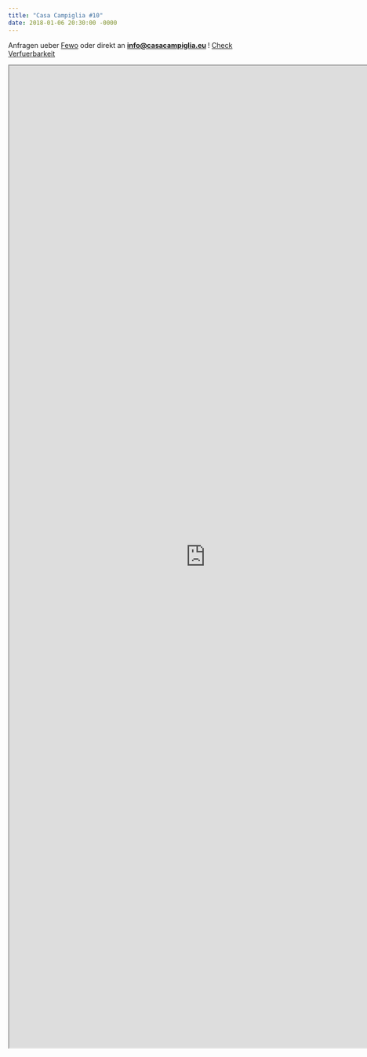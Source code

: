 ```yaml
---
title: "Casa Campiglia #10"
date: 2018-01-06 20:30:00 -0000
---
```


Anfragen ueber <a href="https://www.fewo-direkt.de/ferienwohnung-ferienhaus/p2391784?uni_id=2522819">Fewo</a> oder direkt an <strong><a href="mailto:info@casacampiglia.eu">info@casacampiglia.eu </a></strong>! 
<a href="https://www.fewo-direkt.de/ferienwohnung-ferienhaus/p2391784?uni_id=2522819#calendar" >Check Verfuerbarkeit</a>
<center>
<iframe src="https://www.fewo-direkt.de/ferienwohnung-ferienhaus/p2391784?uni_id=2522819" width="800" height="2000"></iframe>
</center>


<!--
<a href="http://s973.photobucket.com/albums/ae212/aleip/?action=view&amp;current=view.gif" target="_blank"><img src="http://i973.photobucket.com/albums/ae212/aleip/campiglia10/animations/view.gif" border="0" alt="Photobucket" height="250"></a>

<a href="http://s973.photobucket.com/user/aleip/media/campiglia10/campiglia_eu/views/Campiglia_blickAbend201108_283_50_x150.jpg.html" target="_blank"><img src="http://i973.photobucket.com/albums/ae212/aleip/campiglia10/campiglia_eu/views/Campiglia_blickAbend201108_283_50_x150.jpg" border="0" alt=" photo Campiglia_blickAbend201108_283_50_x150.jpg"/></a><a href="http://s973.photobucket.com/user/aleip/media/campiglia10/campiglia_eu/views/Campiglia_blick2010-08_050_x150.jpg.html" target="_blank"><img src="http://i973.photobucket.com/albums/ae212/aleip/campiglia10/campiglia_eu/views/Campiglia_blick2010-08_050_x150.jpg" border="0" alt=" photo Campiglia_blick2010-08_050_x150.jpg"/></a><a href="http://s973.photobucket.com/user/aleip/media/campiglia10/campiglia_eu/views/Campiglia_blick2010-08_048_x150.jpg.html" target="_blank"><img src="http://i973.photobucket.com/albums/ae212/aleip/campiglia10/campiglia_eu/views/Campiglia_blick2010-08_048_x150.jpg" border="0" alt=" photo Campiglia_blick2010-08_048_x150.jpg"/></a>
<a href="http://s973.photobucket.com/user/aleip/media/campiglia10/campiglia_eu/views/Campiglia_blickSonnenungergang2006-09_02_x150.jpg.html" target="_blank"><img src="http://i973.photobucket.com/albums/ae212/aleip/campiglia10/campiglia_eu/views/Campiglia_blickSonnenungergang2006-09_02_x150.jpg" border="0" alt=" photo Campiglia_blickSonnenungergang2006-09_02_x150.jpg"/></a><a href="http://s973.photobucket.com/user/aleip/media/campiglia10/campiglia_eu/views/Campiglia_blickAbend2006-08_0326_x150.jpg.html" target="_blank"><img src="http://i973.photobucket.com/albums/ae212/aleip/campiglia10/campiglia_eu/views/Campiglia_blickAbend2006-08_0326_x150.jpg" border="0" alt=" photo Campiglia_blickAbend2006-08_0326_x150.jpg"/></a><a href="http://s973.photobucket.com/user/aleip/media/campiglia10/campiglia_eu/views/Campiglia_blick2005-10_051_50_x150.jpg.html" target="_blank"><img src="http://i973.photobucket.com/albums/ae212/aleip/campiglia10/campiglia_eu/views/Campiglia_blick2005-10_051_50_x150.jpg" border="0" alt=" photo Campiglia_blick2005-10_051_50_x150.jpg"/></a>


<table>
<td width="20%">
<ul><strong>Rooms</strong>
<li>2 Sleeping rooms with two beds each</li>
<li>Living room with extra bed</li>
<li>Eat-in kitchen</li>
<li>Small bathroom</li>
<li>Toilet</li>
</ul>
</td>
<td>

<a href="http://s973.photobucket.com/user/aleip/media/campiglia10/campiglia_eu/indoors/Campiglia_no10wohnzimmer2010-08_061_x150.jpg.html" target="_blank"><img src="http://i973.photobucket.com/albums/ae212/aleip/campiglia10/campiglia_eu/indoors/Campiglia_no10wohnzimmer2010-08_061_x150.jpg" border="0" alt=" photo Campiglia_no10wohnzimmer2010-08_061_x150.jpg"/></a><a href="http://s973.photobucket.com/user/aleip/media/campiglia10/campiglia_eu/indoors/Campiglia_no10bad2010-08_058_x150.jpg.html" target="_blank"><img src="http://i973.photobucket.com/albums/ae212/aleip/campiglia10/campiglia_eu/indoors/Campiglia_no10bad2010-08_058_x150.jpg" border="0" alt=" photo Campiglia_no10bad2010-08_058_x150.jpg"/></a><a href="http://s973.photobucket.com/user/aleip/media/campiglia10/campiglia_eu/indoors/Campiglia_no10schlafzimmer2010-08_045_x150.jpg.html" target="_blank"><img src="http://i973.photobucket.com/albums/ae212/aleip/campiglia10/campiglia_eu/indoors/Campiglia_no10schlafzimmer2010-08_045_x150.jpg" border="0" alt=" photo Campiglia_no10schlafzimmer2010-08_045_x150.jpg"/></a><a href="http://s973.photobucket.com/user/aleip/media/campiglia10/campiglia_eu/indoors/Campiglia_no10kueche2006-08_43_x150.jpg.html" target="_blank"><img src="http://i973.photobucket.com/albums/ae212/aleip/campiglia10/campiglia_eu/indoors/Campiglia_no10kueche2006-08_43_x150.jpg" border="0" alt=" photo Campiglia_no10kueche2006-08_43_x150.jpg"/></a><a href="http://s973.photobucket.com/user/aleip/media/campiglia10/campiglia_eu/indoors/Campiglia_no10kueche2006-08_30_x150.jpg.html" target="_blank"><img src="http://i973.photobucket.com/albums/ae212/aleip/campiglia10/campiglia_eu/indoors/Campiglia_no10kueche2006-08_30_x150.jpg" border="0" alt=" photo Campiglia_no10kueche2006-08_30_x150.jpg"/></a><a href="http://s973.photobucket.com/user/aleip/media/campiglia10/campiglia_eu/indoors/Campiglia_no10schlafzimmer2006-08_18_x150.jpg.html" target="_blank"><img src="http://i973.photobucket.com/albums/ae212/aleip/campiglia10/campiglia_eu/indoors/Campiglia_no10schlafzimmer2006-08_18_x150.jpg" border="0" alt=" photo Campiglia_no10schlafzimmer2006-08_18_x150.jpg"/></a><a href="http://s973.photobucket.com/user/aleip/media/campiglia10/campiglia_eu/indoors/Campiglia_no10kinderzimmer2006-08_5_x150.jpg.html" target="_blank"><img src="http://i973.photobucket.com/albums/ae212/aleip/campiglia10/campiglia_eu/indoors/Campiglia_no10kinderzimmer2006-08_5_x150.jpg" border="0" alt=" photo Campiglia_no10kinderzimmer2006-08_5_x150.jpg"/></a><a href="http://s973.photobucket.com/user/aleip/media/campiglia10/campiglia_eu/indoors/Campiglia_no10kinderzimmer2006-08_4_x150.jpg.html" target="_blank"><img src="http://i973.photobucket.com/albums/ae212/aleip/campiglia10/campiglia_eu/indoors/Campiglia_no10kinderzimmer2006-08_4_x150.jpg" border="0" alt=" photo Campiglia_no10kinderzimmer2006-08_4_x150.jpg"/></a>

</td>
</table>

<table>
<td width="20%">
<ul><strong>Outdoor</strong>
<li>2 large terraces</li>
<li>Large garden</li>
<li>Breathtaking view on Maremma/Tyrrhennian Sea/Elba island</li>
</ul>
</td>
<td>
<a href="http://s973.photobucket.com/user/aleip/media/campiglia10/campiglia_eu/outdoors/xCampiglia_no10giardino2010-07_x150.jpg.html" target="_blank"><img src="http://i973.photobucket.com/albums/ae212/aleip/campiglia10/campiglia_eu/outdoors/xCampiglia_no10giardino2010-07_x150.jpg" border="0" alt=" photo xCampiglia_no10giardino2010-07_x150.jpg"/></a><a href="http://s973.photobucket.com/user/aleip/media/campiglia10/campiglia_eu/outdoors/Campiglia_no10obereterrasse2012-08-27193106_x150.jpg.html" target="_blank"><img src="http://i973.photobucket.com/albums/ae212/aleip/campiglia10/campiglia_eu/outdoors/Campiglia_no10obereterrasse2012-08-27193106_x150.jpg" border="0" alt=" photo Campiglia_no10obereterrasse2012-08-27193106_x150.jpg"/></a><a href="https://lh6.googleusercontent.com/-cX_OZ03ve6g/VHmhCw01PbI/AAAAAAAAAWI/vkKFNxeClHU/w113-h150-no/Campiglia_no10aiuola_20140919_x150.jpg" target="_blank"><img src="https://lh6.googleusercontent.com/-cX_OZ03ve6g/VHmhCw01PbI/AAAAAAAAAWI/vkKFNxeClHU/w113-h150-no/Campiglia_no10aiuola_20140919_x150.jpg" border="0" alt=" photo terrazzasotteriore_20120827_x150.jpg"/></a>

<a href="http://s973.photobucket.com/user/aleip/media/campiglia10/campiglia_eu/outdoors/Campiglia_no10blickvongarten20120827_080845_x150.jpg.html" target="_blank"><img src="http://i973.photobucket.com/albums/ae212/aleip/campiglia10/campiglia_eu/outdoors/Campiglia_no10blickvongarten20120827_080845_x150.jpg" border="0" alt=" photo Campiglia_no10blickvongarten20120827_080845_x150.jpg"/></a><a href="http://s973.photobucket.com/user/aleip/media/campiglia10/campiglia_eu/outdoors/Campiglia_no10sentieri_20120529_152039_30_x150.jpg.html" target="_blank"><img src="http://i973.photobucket.com/albums/ae212/aleip/campiglia10/campiglia_eu/outdoors/Campiglia_no10sentieri_20120529_152039_30_x150.jpg" border="0" alt=" photo Campiglia_no10sentieri_20120529_152039_30_x150.jpg"/></a><a href="https://plus.google.com/u/0/photos/112842225952294123004/albums/6087071026276902865/6087071036455883010?pid=6087071036455883010&oid=112842225952294123004" target="_blank"><img src="https://lh5.googleusercontent.com/-GpD2a4Bmwbo/VHme22KFkQI/AAAAAAAAAVA/0CoRFJBP5cQ/w200-h150-no/Campiglia_no10aiuola_20140926-085500_x150.jpg" border="0" alt=" photo xterrazzasotteriore_20120528_132806_15_x150.jpg"/></a>

<a href="http://s973.photobucket.com/user/aleip/media/campiglia10/campiglia_eu/outdoors/xCampiglia_no10obereterrasselaternen201108_605_80_x150.jpg.html" target="_blank"><img src="http://i973.photobucket.com/albums/ae212/aleip/campiglia10/campiglia_eu/outdoors/xCampiglia_no10obereterrasselaternen201108_605_80_x150.jpg" border="0" alt=" photo xCampiglia_no10obereterrasselaternen201108_605_80_x150.jpg"/></a><a href="http://s973.photobucket.com/user/aleip/media/campiglia10/campiglia_eu/outdoors/xCampiglia_no10giardino2010-08_x150.jpg.html" target="_blank"><img src="http://i973.photobucket.com/albums/ae212/aleip/campiglia10/campiglia_eu/outdoors/xCampiglia_no10giardino2010-08_x150.jpg" border="0" alt=" photo xCampiglia_no10giardino2010-08_x150.jpg"/></a>
</left></td>
</table>

<ul><strong>Amenities</strong>
<li><em>yes</em> - Dish washer</li>
<li><em>no</em> - Washing mashine</li>
<li><em>yes</em> - Kitchen fully equipped</li>
<li><em>yes</em> - Radio/clock radio</li>
<li><em>no</em> - TV set</li>
</ul>
-->


